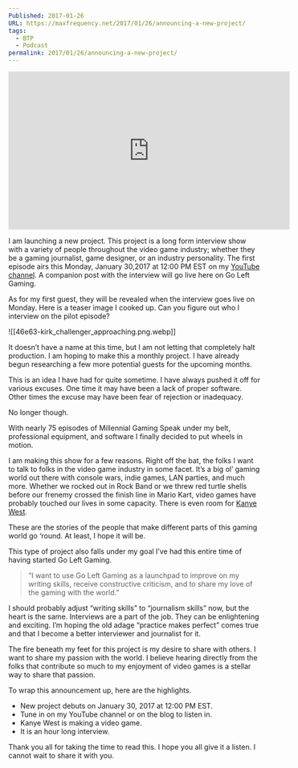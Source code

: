 ```yaml
---
Published: 2017-01-26
URL: https://maxfrequency.net/2017/01/26/announcing-a-new-project/
tags:
  - BTP
  - Podcast
permalink: 2017/01/26/announcing-a-new-project/
---
```

<div class=iframe-container>
<iframe width="560" height="315" src="https://www.youtube-nocookie.com/embed/6wcdPvJsTbg?si=2MLFbEtDJdcpZO-F" title="YouTube video player" frameborder="0" allow="accelerometer; autoplay; clipboard-write; encrypted-media; gyroscope; picture-in-picture; web-share" allowfullscreen></iframe>
</div>

I am launching a new project. This project is a long form interview show with a variety of people throughout the video game industry; whether they be a gaming journalist, game designer, or an industry personality.
The first episode airs this Monday, January 30,2017 at 12:00 PM EST on my [YouTube channel](https://www.youtube.com/maxfrequency). A companion post with the interview will go live here on Go Left Gaming.

As for my first guest, they will be revealed when the interview goes live on Monday. Here is a teaser image I cooked up. Can you figure out who I interview on the pilot episode?

![[46e63-kirk_challenger_approaching.png.webp]]

It doesn’t have a name at this time, but I am not letting that completely halt production. I am hoping to make this a monthly project. I have already begun researching a few more potential guests for the upcoming months.

This is an idea I have had for quite sometime. I have always pushed it off for various excuses. One time it may have been a lack of proper software. Other times the excuse may have been fear of rejection or inadequacy.

No longer though.

With nearly 75 episodes of Millennial Gaming Speak under my belt, professional equipment, and software I finally decided to put wheels in motion.

I am making this show for a few reasons. Right off the bat, the folks I want to talk to folks in the video game industry in some facet. It’s a big ol’ gaming world out there with console wars, indie games, LAN parties, and much more. Whether we rocked out in Rock Band or we threw red turtle shells before our frenemy crossed the finish line in Mario Kart, video games have probably touched our lives in some capacity. There is even room for [Kanye West](https://www.youtube.com/watch?v=lj-3eKWqSXM).

These are the stories of the people that make different parts of this gaming world go ‘round. At least, I hope it will be.

This type of project also falls under my goal I’ve had this entire time of having started Go Left Gaming.

> “I want to use Go Left Gaming as a launchpad to improve on my writing skills, receive constructive criticism, and to share my love of the gaming with the world.”

I should probably adjust “writing skills” to “journalism skills” now, but the heart is the same. Interviews are a part of the job. They can be enlightening and exciting. I’m hoping the old adage “practice makes perfect” comes true and that I become a better interviewer and journalist for it.

The fire beneath my feet for this project is my desire to share with others. I want to share my passion with the world. I believe hearing directly from the folks that contribute so much to my enjoyment of video games is a stellar way to share that passion.

To wrap this announcement up, here are the highlights.

- New project debuts on January 30, 2017 at 12:00 PM EST.
- Tune in on my YouTube channel or on the blog to listen in.
- Kanye West is making a video game.
- It is an hour long interview.

Thank you all for taking the time to read this. I hope you all give it a listen. I cannot wait to share it with you.